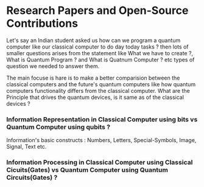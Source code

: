 # Research Papers and Open-Source Contributions

Let's say an Indian student asked us how can we program a quantum computer like our classical computer to do day today tasks ? then lots of smaller questions arises from the statement like What we have to create ?, What is Quantum Program ? and What is Quatnum Computer ? etc types of question we needed to answer them.

The main focuse is hare is to make a better comparision between the classical computers and the future's quantum computers like how quantum computers functionality differs from the classical computer. What are the Principle that drives the quantum devices, is it same as of the classical devices ?

### Information Representation in Classical Computer using bits vs Quantum Computer using qubits ?

Information's basic constructs : Numbers, Letters, Special-Symbols, Image, Signal, Text etc.

### Information Processing in Classical Computer using Classical Cicuits(Gates) vs Quantum Computer using Quantum Circuits(Gates) ?
